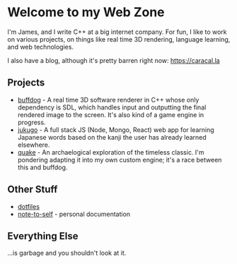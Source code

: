 # Welcome to my Web Zone

I'm James, and I write C++ at a big internet company.  For fun, I like to work on various projects, on things like real time 3D rendering,
language learning, and web technologies.

I also have a blog, although it's pretty barren right now: https://caracal.la

## Projects
* [buffdog](https://github.com/caracalla/buffdog) - A real time 3D software renderer in C++ whose only dependency is SDL, which handles input and outputting the final rendered image to the screen.  It's also kind of a game engine in progress.
* [jukugo](https://github.com/caracalla/jukugo) - A full stack JS (Node, Mongo, React) web app for learning Japanese words based on the kanji the user has already learned elsewhere.
* [quake](https://github.com/caracalla/quake) - An archaelogical exploration of the timeless classic.  I'm pondering adapting it into my own custom engine; it's a race between this and buffdog.

## Other Stuff
* [dotfiles](https://github.com/caracalla/dotfiles)
* [note-to-self](https://github.com/caracalla/note-to-self) - personal documentation

## Everything Else
...is garbage and you shouldn't look at it.
